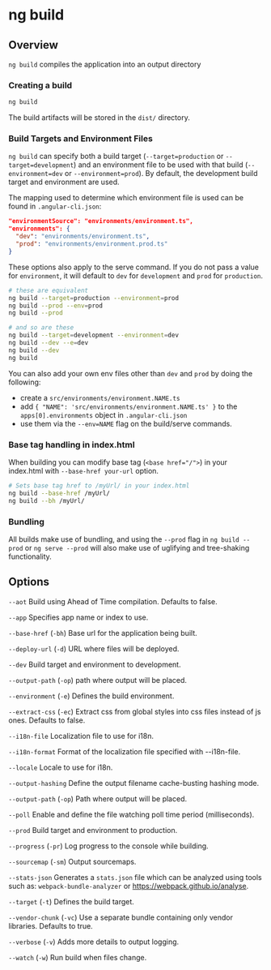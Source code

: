 <!-- Links in /docs/documentation should NOT have `.md` at the end, because they end up in our wiki at release. -->

# ng build

## Overview
`ng build` compiles the application into an output directory

### Creating a build

```bash
ng build
```

The build artifacts will be stored in the `dist/` directory.

### Build Targets and Environment Files

`ng build` can specify both a build target (`--target=production` or `--target=development`) and an
environment file to be used with that build (`--environment=dev` or `--environment=prod`).
By default, the development build target and environment are used.

The mapping used to determine which environment file is used can be found in `.angular-cli.json`:

```json
"environmentSource": "environments/environment.ts",
"environments": {
  "dev": "environments/environment.ts",
  "prod": "environments/environment.prod.ts"
}
```

These options also apply to the serve command. If you do not pass a value for `environment`,
it will default to `dev` for `development` and `prod` for `production`.

```bash
# these are equivalent
ng build --target=production --environment=prod
ng build --prod --env=prod
ng build --prod

# and so are these
ng build --target=development --environment=dev
ng build --dev --e=dev
ng build --dev
ng build
```

You can also add your own env files other than `dev` and `prod` by doing the following:
- create a `src/environments/environment.NAME.ts`
- add `{ "NAME": 'src/environments/environment.NAME.ts' }` to the `apps[0].environments` object in `.angular-cli.json`
- use them via the `--env=NAME` flag on the build/serve commands.

### Base tag handling in index.html

When building you can modify base tag (`<base href="/">`) in your index.html with `--base-href your-url` option.

```bash
# Sets base tag href to /myUrl/ in your index.html
ng build --base-href /myUrl/
ng build --bh /myUrl/
```

### Bundling

All builds make use of bundling, and using the `--prod` flag in  `ng build --prod`
or `ng serve --prod` will also make use of uglifying and tree-shaking functionality.

## Options
`--aot` Build using Ahead of Time compilation. Defaults to false.

`--app` Specifies app name or index to use.

`--base-href` (`-bh`) Base url for the application being built.

`--deploy-url` (`-d`) URL where files will be deployed.

`--dev` Build target and environment to development.

`--output-path` (`-op`) path where output will be placed.

`--environment` (`-e`) Defines the build environment.

`--extract-css` (`-ec`) Extract css from global styles into css files instead of js ones. Defaults to false.

`--i18n-file` Localization file to use for i18n.

`--i18n-format` Format of the localization file specified with --i18n-file.

`--locale` Locale to use for i18n.

`--output-hashing` Define the output filename cache-busting hashing mode.

`--output-path` (`-op`) Path where output will be placed.

`--poll` Enable and define the file watching poll time period (milliseconds).

`--prod` Build target and environment to production.

`--progress` (`-pr`) Log progress to the console while building.

`--sourcemap` (`-sm`) Output sourcemaps.

`--stats-json` Generates a `stats.json` file which can be analyzed using tools such as: `webpack-bundle-analyzer` or https://webpack.github.io/analyse.

`--target` (`-t`) Defines the build target.

`--vendor-chunk` (`-vc`) Use a separate bundle containing only vendor libraries. Defaults to true.

`--verbose` (`-v`) Adds more details to output logging.

`--watch` (`-w`) Run build when files change.
